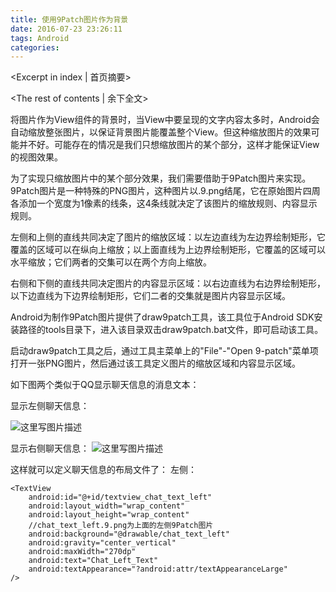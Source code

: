 ```yaml
---
title: 使用9Patch图片作为背景
date: 2016-07-23 23:26:11
tags: Android
categories:
---
```

<Excerpt in index | 首页摘要> 
<!-- more -->
<The rest of contents | 余下全文>

将图片作为View组件的背景时，当View中要呈现的文字内容太多时，Android会自动缩放整张图片，以保证背景图片能覆盖整个View。但这种缩放图片的效果可能并不好。可能存在的情况是我们只想缩放图片的某个部分，这样才能保证View的视图效果。

为了实现只缩放图片中的某个部分效果，我们需要借助于9Patch图片来实现。9Patch图片是一种特殊的PNG图片，这种图片以.9.png结尾，它在原始图片四周各添加一个宽度为1像素的线条，这4条线就决定了该图片的缩放规则、内容显示规则。

左侧和上侧的直线共同决定了图片的缩放区域：以左边直线为左边界绘制矩形，它覆盖的区域可以在纵向上缩放；以上面直线为上边界绘制矩形，它覆盖的区域可以水平缩放；它们两者的交集可以在两个方向上缩放。

右侧和下侧的直线共同决定图片的内容显示区域：以右边直线为右边界绘制矩形，以下边直线为下边界绘制矩形，它们二者的交集就是图片内容显示区域。

Android为制作9Patch图片提供了draw9patch工具，该工具位于Android SDK安装路径的tools目录下，进入该目录双击draw9patch.bat文件，即可启动该工具。

启动draw9patch工具之后，通过工具主菜单上的"File"-"Open 9-patch"菜单项打开一张PNG图片，然后通过该工具定义图片的缩放区域和内容显示区域。

如下图两个类似于QQ显示聊天信息的消息文本：

显示左侧聊天信息：

![这里写图片描述](http://img.blog.csdn.net/20151210193514465)

显示右侧聊天信息：
![这里写图片描述](http://img.blog.csdn.net/20151210193619800)

这样就可以定义聊天信息的布局文件了：
左侧：

```
<TextView
    android:id="@+id/textview_chat_text_left"
    android:layout_width="wrap_content"
    android:layout_height="wrap_content"
    //chat_text_left.9.png为上面的左侧9Patch图片
    android:background="@drawable/chat_text_left"
    android:gravity="center_vertical"
    android:maxWidth="270dp"
    android:text="Chat_Left_Text"
    android:textAppearance="?android:attr/textAppearanceLarge"
/>
```


